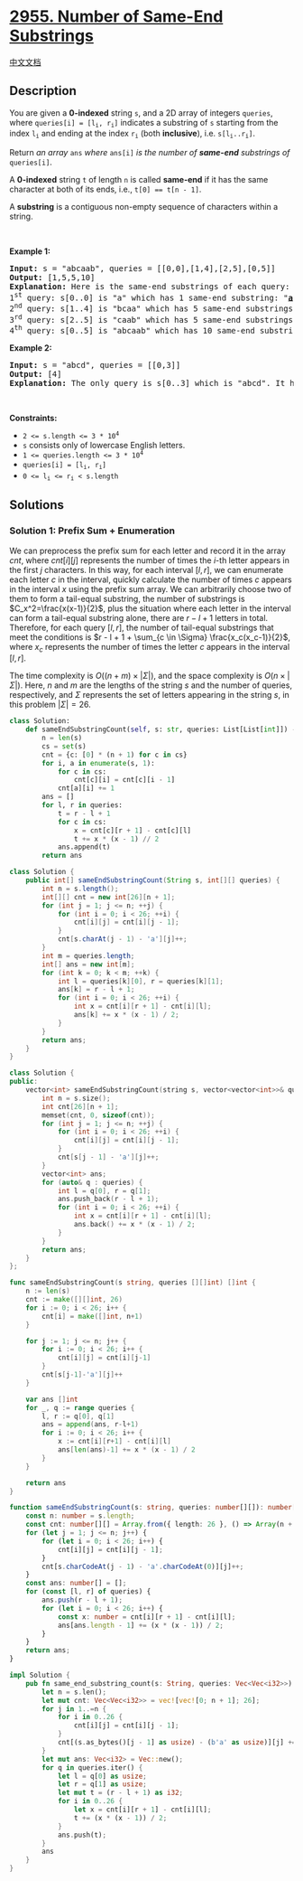 # [2955. Number of Same-End Substrings](https://leetcode.com/problems/number-of-same-end-substrings)

[中文文档](/solution/2900-2999/2955.Number%20of%20Same-End%20Substrings/README.md)

## Description

<p>You are given a <strong>0-indexed</strong> string <code>s</code>, and a 2D array of integers <code>queries</code>, where <code>queries[i] = [l<sub>i</sub>, r<sub>i</sub>]</code> indicates a substring of <code>s</code> starting from the index <code>l<sub>i</sub></code> and ending at the index <code>r<sub>i</sub></code> (both <strong>inclusive</strong>), i.e. <code>s[l<sub>i</sub>..r<sub>i</sub>]</code>.</p>

<p>Return <em>an array </em><code>ans</code><em> where</em> <code>ans[i]</code> <em>is the number of <strong>same-end</strong> substrings of</em> <code>queries[i]</code>.</p>

<p>A <strong>0-indexed</strong> string <code>t</code> of length <code>n</code> is called <strong>same-end</strong> if it has the same character at both of its ends, i.e., <code>t[0] == t[n - 1]</code>.</p>

<p>A <b>substring</b> is a contiguous non-empty sequence of characters within a string.</p>

<p>&nbsp;</p>
<p><strong class="example">Example 1:</strong></p>

<pre>
<strong>Input:</strong> s = &quot;abcaab&quot;, queries = [[0,0],[1,4],[2,5],[0,5]]
<strong>Output:</strong> [1,5,5,10]
<strong>Explanation:</strong> Here is the same-end substrings of each query:
1<sup>st</sup> query: s[0..0] is &quot;a&quot; which has 1 same-end substring: &quot;<strong><u>a</u></strong>&quot;.
2<sup>nd</sup> query: s[1..4] is &quot;bcaa&quot; which has 5 same-end substrings: &quot;<strong><u>b</u></strong>caa&quot;, &quot;b<strong><u>c</u></strong>aa&quot;, &quot;bc<strong><u>a</u></strong>a&quot;, &quot;bca<strong><u>a</u></strong>&quot;, &quot;bc<strong><u>aa</u></strong>&quot;.
3<sup>rd</sup> query: s[2..5] is &quot;caab&quot; which has 5 same-end substrings: &quot;<strong><u>c</u></strong>aab&quot;, &quot;c<strong><u>a</u></strong>ab&quot;, &quot;ca<strong><u>a</u></strong>b&quot;, &quot;caa<strong><u>b</u></strong>&quot;, &quot;c<strong><u>aa</u></strong>b&quot;.
4<sup>th</sup> query: s[0..5] is &quot;abcaab&quot; which has 10 same-end substrings: &quot;<strong><u>a</u></strong>bcaab&quot;, &quot;a<strong><u>b</u></strong>caab&quot;, &quot;ab<strong><u>c</u></strong>aab&quot;, &quot;abc<strong><u>a</u></strong>ab&quot;, &quot;abca<strong><u>a</u></strong>b&quot;, &quot;abcaa<strong><u>b</u></strong>&quot;, &quot;abc<strong><u>aa</u></strong>b&quot;, &quot;<strong><u>abca</u></strong>ab&quot;, &quot;<strong><u>abcaa</u></strong>b&quot;, &quot;a<strong><u>bcaab</u></strong>&quot;.
</pre>

<p><strong class="example">Example 2:</strong></p>

<pre>
<strong>Input:</strong> s = &quot;abcd&quot;, queries = [[0,3]]
<strong>Output:</strong> [4]
<strong>Explanation:</strong> The only query is s[0..3] which is &quot;abcd&quot;. It has 4 same-end substrings: &quot;<strong><u>a</u></strong>bcd&quot;, &quot;a<strong><u>b</u></strong>cd&quot;, &quot;ab<strong><u>c</u></strong>d&quot;, &quot;abc<strong><u>d</u></strong>&quot;.
</pre>

<p>&nbsp;</p>
<p><strong>Constraints:</strong></p>

<ul>
	<li><code>2 &lt;= s.length &lt;= 3 * 10<sup>4</sup></code></li>
	<li><code>s</code> consists only of lowercase English letters.</li>
	<li><code>1 &lt;= queries.length &lt;= 3 * 10<sup>4</sup></code></li>
	<li><code>queries[i] = [l<sub>i</sub>, r<sub>i</sub>]</code></li>
	<li><code>0 &lt;= l<sub>i</sub> &lt;= r<sub>i</sub> &lt; s.length</code></li>
</ul>

## Solutions

### Solution 1: Prefix Sum + Enumeration

We can preprocess the prefix sum for each letter and record it in the array $cnt$, where $cnt[i][j]$ represents the number of times the $i$-th letter appears in the first $j$ characters. In this way, for each interval $[l, r]$, we can enumerate each letter $c$ in the interval, quickly calculate the number of times $c$ appears in the interval $x$ using the prefix sum array. We can arbitrarily choose two of them to form a tail-equal substring, the number of substrings is $C_x^2=\frac{x(x-1)}{2}$, plus the situation where each letter in the interval can form a tail-equal substring alone, there are $r - l + 1$ letters in total. Therefore, for each query $[l, r]$, the number of tail-equal substrings that meet the conditions is $r - l + 1 + \sum_{c \in \Sigma} \frac{x_c(x_c-1)}{2}$, where $x_c$ represents the number of times the letter $c$ appears in the interval $[l, r]$.

The time complexity is $O((n + m) \times |\Sigma|)$, and the space complexity is $O(n \times |\Sigma|)$. Here, $n$ and $m$ are the lengths of the string $s$ and the number of queries, respectively, and $\Sigma$ represents the set of letters appearing in the string $s$, in this problem $|\Sigma|=26$.

<!-- tabs:start -->

```python
class Solution:
    def sameEndSubstringCount(self, s: str, queries: List[List[int]]) -> List[int]:
        n = len(s)
        cs = set(s)
        cnt = {c: [0] * (n + 1) for c in cs}
        for i, a in enumerate(s, 1):
            for c in cs:
                cnt[c][i] = cnt[c][i - 1]
            cnt[a][i] += 1
        ans = []
        for l, r in queries:
            t = r - l + 1
            for c in cs:
                x = cnt[c][r + 1] - cnt[c][l]
                t += x * (x - 1) // 2
            ans.append(t)
        return ans
```

```java
class Solution {
    public int[] sameEndSubstringCount(String s, int[][] queries) {
        int n = s.length();
        int[][] cnt = new int[26][n + 1];
        for (int j = 1; j <= n; ++j) {
            for (int i = 0; i < 26; ++i) {
                cnt[i][j] = cnt[i][j - 1];
            }
            cnt[s.charAt(j - 1) - 'a'][j]++;
        }
        int m = queries.length;
        int[] ans = new int[m];
        for (int k = 0; k < m; ++k) {
            int l = queries[k][0], r = queries[k][1];
            ans[k] = r - l + 1;
            for (int i = 0; i < 26; ++i) {
                int x = cnt[i][r + 1] - cnt[i][l];
                ans[k] += x * (x - 1) / 2;
            }
        }
        return ans;
    }
}
```

```cpp
class Solution {
public:
    vector<int> sameEndSubstringCount(string s, vector<vector<int>>& queries) {
        int n = s.size();
        int cnt[26][n + 1];
        memset(cnt, 0, sizeof(cnt));
        for (int j = 1; j <= n; ++j) {
            for (int i = 0; i < 26; ++i) {
                cnt[i][j] = cnt[i][j - 1];
            }
            cnt[s[j - 1] - 'a'][j]++;
        }
        vector<int> ans;
        for (auto& q : queries) {
            int l = q[0], r = q[1];
            ans.push_back(r - l + 1);
            for (int i = 0; i < 26; ++i) {
                int x = cnt[i][r + 1] - cnt[i][l];
                ans.back() += x * (x - 1) / 2;
            }
        }
        return ans;
    }
};
```

```go
func sameEndSubstringCount(s string, queries [][]int) []int {
	n := len(s)
	cnt := make([][]int, 26)
	for i := 0; i < 26; i++ {
		cnt[i] = make([]int, n+1)
	}

	for j := 1; j <= n; j++ {
		for i := 0; i < 26; i++ {
			cnt[i][j] = cnt[i][j-1]
		}
		cnt[s[j-1]-'a'][j]++
	}

	var ans []int
	for _, q := range queries {
		l, r := q[0], q[1]
		ans = append(ans, r-l+1)
		for i := 0; i < 26; i++ {
			x := cnt[i][r+1] - cnt[i][l]
			ans[len(ans)-1] += x * (x - 1) / 2
		}
	}

	return ans
}
```

```ts
function sameEndSubstringCount(s: string, queries: number[][]): number[] {
    const n: number = s.length;
    const cnt: number[][] = Array.from({ length: 26 }, () => Array(n + 1).fill(0));
    for (let j = 1; j <= n; j++) {
        for (let i = 0; i < 26; i++) {
            cnt[i][j] = cnt[i][j - 1];
        }
        cnt[s.charCodeAt(j - 1) - 'a'.charCodeAt(0)][j]++;
    }
    const ans: number[] = [];
    for (const [l, r] of queries) {
        ans.push(r - l + 1);
        for (let i = 0; i < 26; i++) {
            const x: number = cnt[i][r + 1] - cnt[i][l];
            ans[ans.length - 1] += (x * (x - 1)) / 2;
        }
    }
    return ans;
}
```

```rust
impl Solution {
    pub fn same_end_substring_count(s: String, queries: Vec<Vec<i32>>) -> Vec<i32> {
        let n = s.len();
        let mut cnt: Vec<Vec<i32>> = vec![vec![0; n + 1]; 26];
        for j in 1..=n {
            for i in 0..26 {
                cnt[i][j] = cnt[i][j - 1];
            }
            cnt[(s.as_bytes()[j - 1] as usize) - (b'a' as usize)][j] += 1;
        }
        let mut ans: Vec<i32> = Vec::new();
        for q in queries.iter() {
            let l = q[0] as usize;
            let r = q[1] as usize;
            let mut t = (r - l + 1) as i32;
            for i in 0..26 {
                let x = cnt[i][r + 1] - cnt[i][l];
                t += (x * (x - 1)) / 2;
            }
            ans.push(t);
        }
        ans
    }
}
```

<!-- tabs:end -->

<!-- end -->
